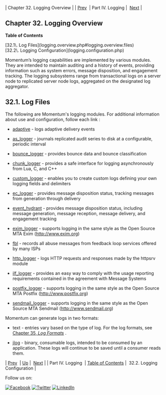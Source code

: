 | Chapter 32. Logging Overview |
| [Prev](p.logs.php)  | Part IV. Logging |  [Next](logging.configuration.php) |

## Chapter 32. Logging Overview

**Table of Contents**

<dl class="toc">

<dt>[32.1\. Log Files](logging.overview.php#logging.overview.files)</dt>

<dt>[32.2\. Logging Configuration](logging.configuration.php)</dt>

</dl>

Momentum’s logging capabilities are implemented by various modules. They are intended to maintain auditing and a history of events, providing information such as system errors, message disposition, and engagement tracking. The logging subsystems range from transactional logs on a server node to replicated server node logs, aggregated on the designated log aggregator.

## 32.1. Log Files

The following are Momentum's logging modules. For additional information about use and configuration, follow each link :

*   [adaptive](modules.adaptive.php#modules.adaptive.options.logging "71.3.8. Logging") - logs adaptive delivery events

*   [as_logger](modules.as_logger.php "71.7. as_logger – Audit Series Logger") - journals replicated audit series to disk at a configurable, periodic interval

*   [bounce_logger](modules.bounce_logger.php "71.13. bounce_logger – Momentum-Style Bounce Logging") - provides bounce data and bounce classification

*   [chunk_logger](modules.chunk_logger.php "71.15. chunk_logger Module") - provides a safe interface for logging asynchronously from Lua, C, and C++

*   [custom_logger](modules.custom_logger.php "71.25. custom_logger – User-defined Logging") - enables you to create custom logs defining your own logging fields and delimiters

*   [ec_logger](modules.ec_logger.php "71.30. EC_logger – Momentum-Style Logging") - provides message disposition status, tracking messages from generation through delivery

*   [event_hydrant](modules.event_hydrant.php "71.33. event_hydrant – Message Tracking") - provides message disposition status, including message generation, message reception, message delivery, and engagement tracking

*   [exim_logger](modules.exim_logger.php "71.34. exim_logger – Exim Logging") - supports logging in the same style as the Open Source MTA Exim (http://www.exim.org)

*   [fbl](modules.fbl.php "71.35. fbl - Feedback Loop") - records all abuse messages from feedback loop services offered by many ISPs

*   [http_logger](modules.http_logger.php "71.37. http_logger – HTTP Requests and Responses") - logs HTTP requests and responses made by the httpsrv module

*   [ilf_logger](modules.ilf_logger.php "71.40. ilf_logger – Incremental License Fee Logging") - provides an easy way to comply with the usage reporting requirements contained in the agreement with Message Systems

*   [postfix_logger](modules.postfix_logger.php "71.56. postfix_logger – Postfix Logging") - supports logging in the same style as the Open Source MTA Postfix (http://www.postfix.org)

*   [sendmail_logger](modules.sendmail_logger.php "71.63. sendmail_logger – Sendmail Logging") - supports logging in the same style as the Open Source MTA Sendmail (http://www.sendmail.org)

Momentum can generate logs in two formats:

*   text - entries vary based on the type of log. For the log formats, see [Chapter 35, *Log Formats*](log_formats.php "Chapter 35. Log Formats") .

*   [jlog](modules.jlog.php "71.43. jlog – jlog-Formatted Logging") - binary, consumable logs, intended to be consumed by an application. These logs will continue to be saved until a consumer reads them.

| [Prev](p.logs.php)  | [Up](p.logs.php) |  [Next](logging.configuration.php) |
| Part IV. Logging  | [Table of Contents](index.php) |  32.2. Logging Configuration |

Follow us on:

[![Facebook](https://support.messagesystems.com/images/icon-facebook.png)](http://www.facebook.com/messagesystems) [![Twitter](https://support.messagesystems.com/images/icon-twitter.png)](http://twitter.com/#!/MessageSystems) [![LinkedIn](https://support.messagesystems.com/images/icon-linkedin.png)](http://www.linkedin.com/company/message-systems)